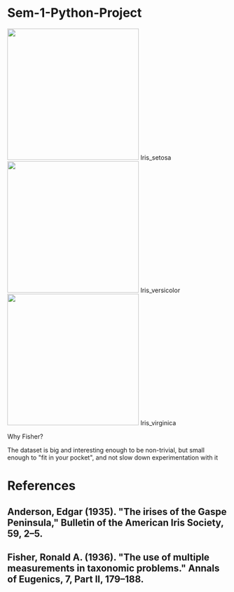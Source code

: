 # Sem-1-Python-Project

<img src="https://upload.wikimedia.org/wikipedia/commons/5/56/Kosaciec_szczecinkowaty_Iris_setosa.jpg" width="300">
Iris_setosa


<img src="https://upload.wikimedia.org/wikipedia/commons/4/41/Iris_versicolor_3.jpg" width="300">
Iris_versicolor


<img src="https://upload.wikimedia.org/wikipedia/commons/9/9f/Iris_virginica.jpg" width="300">
Iris_virginica




Why Fisher?

The dataset is big and interesting enough to be non-trivial, but small enough to "fit in your pocket", and not slow down experimentation with it



# References 

## Anderson, Edgar (1935). "The irises of the Gaspe Peninsula," Bulletin of the American Iris Society, 59, 2–5.
## Fisher, Ronald A. (1936). "The use of multiple measurements in taxonomic problems." Annals of Eugenics, 7, Part II, 179–188.
